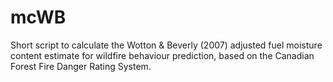 # mcWB
Short script to calculate the Wotton &amp; Beverly (2007) adjusted fuel moisture content estimate for wildfire behaviour prediction, based on the Canadian Forest Fire Danger Rating System. 
